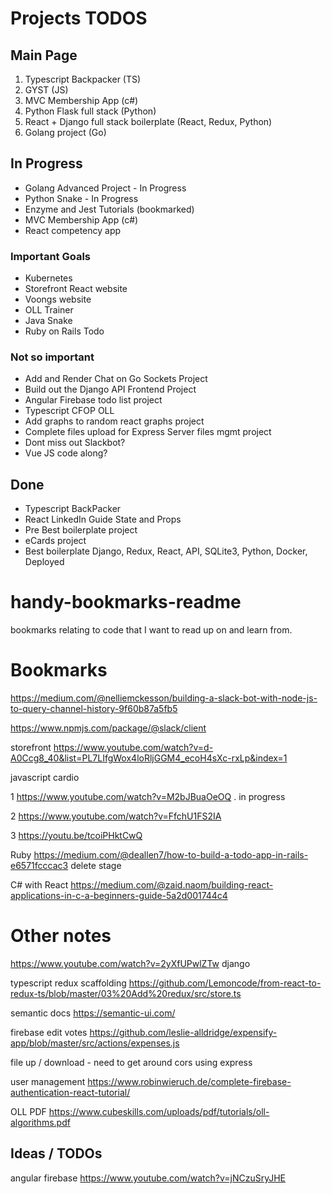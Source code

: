 # Projects TODOS

## Main Page

1. Typescript Backpacker (TS)
2. GYST (JS)
3. MVC Membership App (c#)
4. Python Flask full stack (Python)
5. React + Django full stack boilerplate (React, Redux, Python)
6. Golang project (Go)

## In Progress

- Golang Advanced Project - In Progress
- Python Snake - In Progress
- Enzyme and Jest Tutorials (bookmarked)
- MVC Membership App (c#)
- React competency app

### Important Goals

- Kubernetes
- Storefront React website
- Voongs website
- OLL Trainer
- Java Snake
- Ruby on Rails Todo

### Not so important

- Add and Render Chat on Go Sockets Project
- Build out the Django API Frontend Project
- Angular Firebase todo list project
- Typescript CFOP OLL
- Add graphs to random react graphs project
- Complete files upload for Express Server files mgmt project
- Dont miss out Slackbot?
- Vue JS code along?

## Done

- Typescript BackPacker
- React LinkedIn Guide State and Props
- Pre Best boilerplate project
- eCards project
- Best boilerplate Django, Redux, React, API, SQLite3, Python, Docker, Deployed

# handy-bookmarks-readme

bookmarks relating to code that I want to read up on and learn from.

# Bookmarks

https://medium.com/@nelliemckesson/building-a-slack-bot-with-node-js-to-query-channel-history-9f60b87a5fb5

https://www.npmjs.com/package/@slack/client

storefront
https://www.youtube.com/watch?v=d-A0Ccg8_40&list=PL7LIfgWox4loRljGGM4_ecoH4sXc-rxLp&index=1

javascript cardio

1 https://www.youtube.com/watch?v=M2bJBuaOeOQ . in progress

2 https://www.youtube.com/watch?v=FfchU1FS2IA

3 https://youtu.be/tcoiPHktCwQ

Ruby
https://medium.com/@deallen7/how-to-build-a-todo-app-in-rails-e6571fcccac3 delete stage

C# with React
https://medium.com/@zaid.naom/building-react-applications-in-c-a-beginners-guide-5a2d001744c4

# Other notes

https://www.youtube.com/watch?v=2yXfUPwlZTw
django

typescript redux scaffolding
https://github.com/Lemoncode/from-react-to-redux-ts/blob/master/03%20Add%20redux/src/store.ts

semantic docs
https://semantic-ui.com/

firebase edit votes
https://github.com/leslie-alldridge/expensify-app/blob/master/src/actions/expenses.js

file up / download - need to get around cors using express

user management
https://www.robinwieruch.de/complete-firebase-authentication-react-tutorial/

OLL PDF
https://www.cubeskills.com/uploads/pdf/tutorials/oll-algorithms.pdf

## Ideas / TODOs

angular firebase
https://www.youtube.com/watch?v=jNCzuSryJHE
